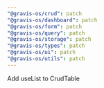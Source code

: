 ```yaml
---
"@gravis-os/crud": patch
"@gravis-os/dashboard": patch
"@gravis-os/form": patch
"@gravis-os/query": patch
"@gravis-os/storage": patch
"@gravis-os/types": patch
"@gravis-os/ui": patch
"@gravis-os/utils": patch
---
```


Add useList to CrudTable
